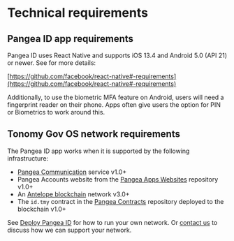 # Technical requirements

## Pangea ID app requirements

Pangea ID uses React Native and supports iOS 13.4 and Android 5.0 (API 21) or newer. See for more details:

[https://github.com/facebook/react-native#-requirements](https://github.com/facebook/react-native#-requirements)

Additionally, to use the biometric MFA feature on Android, users will need a fingerprint reader on their phone. Apps often give users the option for PIN or Biometrics to work around this.

## Tonomy Gov OS network requirements

The Pangea ID app works when it is supported by the following infrastructure:

* [Pangea Communication](https://github.com/Tonomy-Foundation/Tonomy-Communication/tree/master) service v1.0+
* Pangea Accounts website from the [Pangea Apps Websites](https://github.com/Tonomy-Foundation/Tonomy-App-Websites/tree/master) repository v1.0+
* An [Antelope blockchain](https://antelope.io/) network v3.0+
* The `id.tmy` contract in the [Pangea Contracts](https://github.com/Tonomy-Foundation/Tonomy-Contracts/tree/master) repository deployed to the blockchain v1.0+

See [Deploy Pangea ID](deploy.md) for how to run your own network. Or [contact us](https://pangea.web4.world/contact-us) to discuss how we can support your network.
